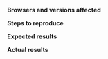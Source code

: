**Browsers and versions affected**


**Steps to reproduce**


**Expected results**


**Actual results**
